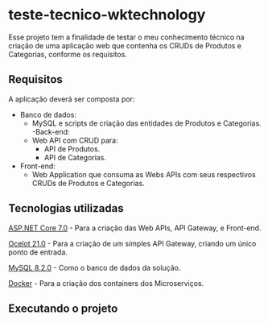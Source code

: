 # teste-tecnico-wktechnology
Esse projeto tem a finalidade de testar o meu conhecimento técnico na criação de uma aplicação web que contenha os CRUDs de Produtos e Categorias, conforme os requisitos.

## Requisitos
A aplicação deverá ser composta por:
- Banco de dados:
  - MySQL e scripts de criação das entidades de Produtos e Categorias.
-Back-end:
  - Web API com CRUD para:
    - API de Produtos.
    - API de Categorias.
- Front-end:
  - Web Application que consuma as Webs APIs com seus respectivos CRUDs de Produtos e Categorias.
 
## Tecnologias utilizadas
[ASP.NET Core 7.0](https://learn.microsoft.com/en-us/aspnet/core/release-notes/aspnetcore-7.0?view=aspnetcore-8.0) - Para a criação das Web APIs, API Gateway, e Front-end.


[Ocelot 21.0](https://github.com/ThreeMammals/Ocelot) - Para a criação de um simples API Gateway, criando um único ponto de entrada.


[MySQL 8.2.0](https://www.mysql.com/) - Como o banco de dados da solução.


[Docker](https://www.docker.com/) - Para a criação dos containers dos Microserviços.

## Executando o projeto
